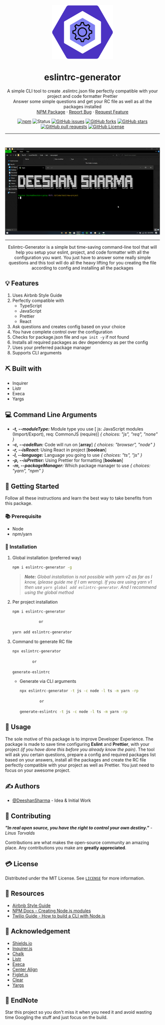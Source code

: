 <div align="center">

<img width=200px src="assets/eslintrc-generator-logo.png" alt="Project logo">

</div>

<h1 align="center">eslintrc-generator</h1>

 <p align="center">
    A simple CLI tool to create .eslintrc.json file perfectly compatible with your project and code formatter Prettier
    <br />
	Answer some simple questions and get your RC file as well as all the packages installed
    <br />
    <a href="https://www.npmjs.com/package/eslintrc-generator">NPM Package</a>
    ·
    <a href="https://github.com/DeeshanSharma/eslintrc-generator/issues">Report Bug</a>
    ·
    <a href="https://github.com/DeeshanSharma/eslintrc-generator/issues">Request Feature</a>
  </p>

<div align="center">

[![npm](https://img.shields.io/npm/v/eslintrc-generator?color=success&label=npm%20package&logo=npm&style=for-the-badge)](https://www.npmjs.com/package/eslintrc-generator)
![Status](https://img.shields.io/badge/status-active-success.svg?logo=statuspal&style=for-the-badge)
[![GitHub issues](https://img.shields.io/github/issues/DeeshanSharma/eslintrc-generator?logo=github&style=for-the-badge)](https://github.com/DeeshanSharma/eslintrc-generator/issues)
[![GitHub forks](https://img.shields.io/github/forks/DeeshanSharma/eslintrc-generator?logo=github&style=for-the-badge)](https://github.com/DeeshanSharma/eslintrc-generator/network)
[![GitHub stars](https://img.shields.io/github/stars/DeeshanSharma/eslintrc-generator?logo=github&style=for-the-badge)](https://github.com/DeeshanSharma/eslintrc-generator/stargazers)
[![GitHub pull requests](https://img.shields.io/github/issues-pr/DeeshanSharma/eslintrc-generator?logo=github&style=for-the-badge)](https://github.com/DeeshanSharma/eslintrc-generator/pulls)
[![GitHub License](https://img.shields.io/github/license/DeeshanSharma/eslintrc-generator?color=sucess&logo=gnu%20privacy%20guard&logoColor=white&style=for-the-badge)](https://github.com/DeeshanSharma/eslintrc-generator/blob/main/LICENSE)

</div>

<hr />
<br />

<div align="center">

![Project Demo Gif](assets/demo-eslintrc-generator.gif)

</div>

<hr />

<p align="center">Eslintrc-Generator is a simple but time-saving command-line tool that will help you setup your eslint, project, and code formatter with all the configuration you want. You just have to answer some really simple questions and this tool will do all the heavy lifting for you creating the file according to config and installing all the packages</p>

## 💡 Features

1. Uses Airbnb Style Guide
1. Perfectly compatible with
   - TypeScript
   - JavaScript
   - Prettier
   - React
1. Ask questions and creates config based on your choice
1. You have complete control over the configuration
1. Checks for package.json file and `npm init -y` if not found
1. Installs all required packages as dev dependency as per the config
1. Uses your preferred package manager
1. Supports CLI arguments

## ⛏️ Built with

- Inquirer
- Listr
- Execa
- Yargs

## 💻 Command Line Arguments

- **_-t, --moduleType:_** Module type you use [ js: JavaScript modules (Import/Export), req: CommonJS (require)] _{ choices: "js", "req", "none" }_
- **_-c, --codeRun:_** Code will run on [**array**] _{ choices: "browser", "node" }_
- **_-r, --isReact:_** Using React in project [**boolean**]
- **_-l, --language:_** Language you going to use _{ choices: "ts", "js" }_
- **_-p, --isPrettier:_** Using Prettier for formatting [**boolean**]
- **_-m, --packageManager:_** Which package manager to use _{ choices: "yarn", "npm" }_

## 🏁 Getting Started

Follow all these instructions and learn the best way to take benefits from this package.

### 📚 Prerequisite

- Node
- npm/yarn

### 🧰 Installation

1. Global installation (preferred way)

   ```bash
   npm i eslintrc-generator -g
   ```

   > _**Note:** Global installation is not possible with yarn v2 as far as I know, (please guide me if I am wrong). If you are using yarn v1 then use `yarn global add eslintrc-generator`. And I recommend using the global method_

1. Per project installation

   ```bash
   npm i eslintrc-generator

               or

   yarn add eslintrc-generator
   ```

1. Command to generate RC file

   ```bash
   npx eslintrc-generator

            or

   generate-eslintrc
   ```

   - Generate via CLI arguments

     ```bash
     npx eslintrc-generator -t js -c node -l ts -m yarn -rp

              or

     generate-eslintrc -t js -c node -l ts -m yarn -rp
     ```

## 🎈 Usage

The sole motive of this package is to improve Developer Experience. The package is made to save time configuring **Eslint** and **Prettier**, with your project _(if you have done this before you already know the pain)_. The tool will ask you certain questions, prepare a config and required packages list based on your answers, install all the packages and create the RC file perfectly compatible with your project as well as Prettier. You just need to focus on your awesome project.

## ✍️ Authors

- [@DeeshanSharma](https://www.github.com/DeeshanSharma) - Idea & Initial Work

## 📖 Contributing

**_"In real open source, you have the right to control your own destiny."_** _- Linus Torvalds_

Contributions are what makes the open-source community an amazing place. Any contributions you make are **greatly appreciated**.

## 💳 License

Distributed under the MIT License. See [`LICENSE`](LICENCE) for more information.

## 🧬 Resources

- [Airbnb Style Guide](https://airbnb.io/javascript/)
- [NPM Docs - Creating Node.js modules](https://docs.npmjs.com/creating-node-js-modules)
- [Twilio Guide - How to build a CLI with Node.js](https://www.twilio.com/blog/how-to-build-a-cli-with-node-js)

## 🎉 Acknowledgement

- [Shields.io](https://shields.io)
- [Inquirer.js](https://github.com/SBoudrias/Inquirer.js)
- [Chalk](https://github.com/chalk/chalk)
- [Listr](https://github.com/SamVerschueren/listr)
- [Execa](https://github.com/sindresorhus/execa)
- [Center Align](https://github.com/jonschlinkert/center-align)
- [Figlet.js](https://github.com/patorjk/figlet.js)
- [Clear](https://github.com/bahamas10/node-clear)
- [Yargs](https://github.com/yargs/yargs)

## 👋 EndNote

Star this project so you don't miss it when you need it and avoid wasting time Googling the stuff and just focus on the build.
